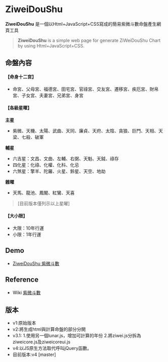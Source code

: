 # ZiweiDouShu

**ZiweiDouShu** 是一個以Html+JavaScript+CSS寫成的簡易紫微斗數命盤產生網頁工具
>**ZiweiDouShu** is a simple web page for generate ZiWeiDouShu Chart
by using Html+JavaScript+CSS.

## 命盤內容
#### 【命身十二宫】
* 命宮、父母宮、福德宮、田宅宮、官祿宮、交友宮、遷移宮、疾厄宮、財帛宮、子女宮、夫妻宮、兄弟宮、身宮
#### 【各級星曜】
**主星**
* 紫微、天機、太陽、武曲、天同、廉貞、天府、太陰、貪狼、巨門、天相、天梁、七殺、破軍

**輔星**
* 六吉星：文昌、文曲、左輔、右弼、天魁、天鉞、祿存
* 四化星：化祿、化權、化科、化忌
* 六煞星：擎羊、陀羅、火星、鈴星、天空、地劫

**雜曜**
* 天馬、龍池、鳳閣、紅鸞、天喜
>[目前版本僅列示以上星曜]

#### 【大小限】
* 大限：10年行運
* 小限：1年行運

## Demo
* [ZiweiDouShu 紫微斗數](https://cubshuang.github.io/ZiWeiDouShu/)

## Reference
* Wiki [紫微斗數](https://zh.wikipedia.org/wiki/%E7%B4%AB%E5%BE%AE%E6%96%97%E6%95%B0)

## 版本
* v1:原始版本
* v2:將生成html與計算命盤的部分分開
* v3.1: 1.使用另一個lunar.js，增加可計算的年份 2.將ziwei.js分拆為ziweicore.js及ziweicoreui.js
* v4:以JS原生方法取代呼叫jQuery函數。
* 目前版本:v4 [master]


